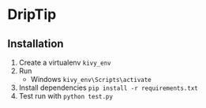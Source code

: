# DripTip

## Installation
1. Create a virtualenv `kivy_env`
2. Run
    * Windows `kivy_env\Scripts\activate`
3. Install dependencies `pip install -r requirements.txt`
4. Test run with `python test.py`